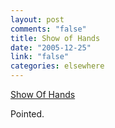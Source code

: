 ```yaml
--- 
layout: post
comments: "false"
title: Show of Hands
date: "2005-12-25"
link: "false"
categories: elsewhere
---
```

<a href="http://www.harpers.org/art/cartoons/mrfish/ShowOfHands_526x381.jpg" title="Show of Hands">Show Of Hands</a>

Pointed.
